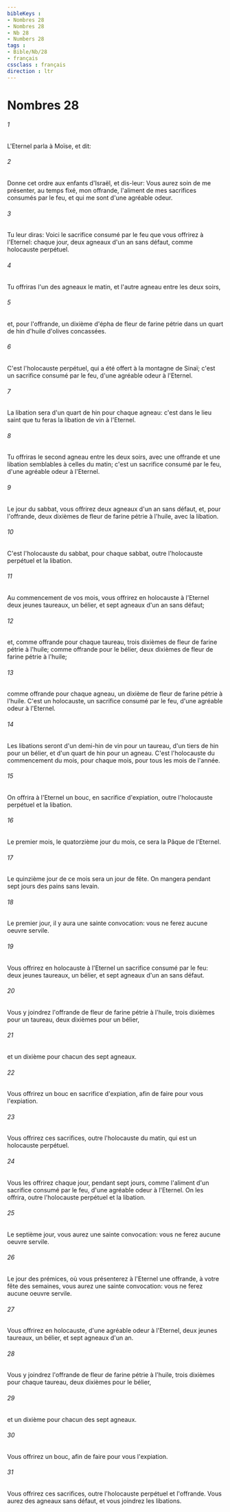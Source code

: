 ```yaml
---
bibleKeys : 
- Nombres 28
- Nombres 28
- Nb 28
- Numbers 28
tags : 
- Bible/Nb/28
- français
cssclass : français
direction : ltr
---
```


# Nombres 28

###### 1
L'Eternel parla à Moïse, et dit:
###### 2
Donne cet ordre aux enfants d'Israël, et dis-leur: Vous aurez soin de me présenter, au temps fixé, mon offrande, l'aliment de mes sacrifices consumés par le feu, et qui me sont d'une agréable odeur.
###### 3
Tu leur diras: Voici le sacrifice consumé par le feu que vous offrirez à l'Eternel: chaque jour, deux agneaux d'un an sans défaut, comme holocauste perpétuel.
###### 4
Tu offriras l'un des agneaux le matin, et l'autre agneau entre les deux soirs,
###### 5
et, pour l'offrande, un dixième d'épha de fleur de farine pétrie dans un quart de hin d'huile d'olives concassées.
###### 6
C'est l'holocauste perpétuel, qui a été offert à la montagne de Sinaï; c'est un sacrifice consumé par le feu, d'une agréable odeur à l'Eternel.
###### 7
La libation sera d'un quart de hin pour chaque agneau: c'est dans le lieu saint que tu feras la libation de vin à l'Eternel.
###### 8
Tu offriras le second agneau entre les deux soirs, avec une offrande et une libation semblables à celles du matin; c'est un sacrifice consumé par le feu, d'une agréable odeur à l'Eternel.
###### 9
Le jour du sabbat, vous offrirez deux agneaux d'un an sans défaut, et, pour l'offrande, deux dixièmes de fleur de farine pétrie à l'huile, avec la libation.
###### 10
C'est l'holocauste du sabbat, pour chaque sabbat, outre l'holocauste perpétuel et la libation.
###### 11
Au commencement de vos mois, vous offrirez en holocauste à l'Eternel deux jeunes taureaux, un bélier, et sept agneaux d'un an sans défaut;
###### 12
et, comme offrande pour chaque taureau, trois dixièmes de fleur de farine pétrie à l'huile; comme offrande pour le bélier, deux dixièmes de fleur de farine pétrie à l'huile;
###### 13
comme offrande pour chaque agneau, un dixième de fleur de farine pétrie à l'huile. C'est un holocauste, un sacrifice consumé par le feu, d'une agréable odeur à l'Eternel.
###### 14
Les libations seront d'un demi-hin de vin pour un taureau, d'un tiers de hin pour un bélier, et d'un quart de hin pour un agneau. C'est l'holocauste du commencement du mois, pour chaque mois, pour tous les mois de l'année.
###### 15
On offrira à l'Eternel un bouc, en sacrifice d'expiation, outre l'holocauste perpétuel et la libation.
###### 16
Le premier mois, le quatorzième jour du mois, ce sera la Pâque de l'Eternel.
###### 17
Le quinzième jour de ce mois sera un jour de fête. On mangera pendant sept jours des pains sans levain.
###### 18
Le premier jour, il y aura une sainte convocation: vous ne ferez aucune oeuvre servile.
###### 19
Vous offrirez en holocauste à l'Eternel un sacrifice consumé par le feu: deux jeunes taureaux, un bélier, et sept agneaux d'un an sans défaut.
###### 20
Vous y joindrez l'offrande de fleur de farine pétrie à l'huile, trois dixièmes pour un taureau, deux dixièmes pour un bélier,
###### 21
et un dixième pour chacun des sept agneaux.
###### 22
Vous offrirez un bouc en sacrifice d'expiation, afin de faire pour vous l'expiation.
###### 23
Vous offrirez ces sacrifices, outre l'holocauste du matin, qui est un holocauste perpétuel.
###### 24
Vous les offrirez chaque jour, pendant sept jours, comme l'aliment d'un sacrifice consumé par le feu, d'une agréable odeur à l'Eternel. On les offrira, outre l'holocauste perpétuel et la libation.
###### 25
Le septième jour, vous aurez une sainte convocation: vous ne ferez aucune oeuvre servile.
###### 26
Le jour des prémices, où vous présenterez à l'Eternel une offrande, à votre fête des semaines, vous aurez une sainte convocation: vous ne ferez aucune oeuvre servile.
###### 27
Vous offrirez en holocauste, d'une agréable odeur à l'Eternel, deux jeunes taureaux, un bélier, et sept agneaux d'un an.
###### 28
Vous y joindrez l'offrande de fleur de farine pétrie à l'huile, trois dixièmes pour chaque taureau, deux dixièmes pour le bélier,
###### 29
et un dixième pour chacun des sept agneaux.
###### 30
Vous offrirez un bouc, afin de faire pour vous l'expiation.
###### 31
Vous offrirez ces sacrifices, outre l'holocauste perpétuel et l'offrande. Vous aurez des agneaux sans défaut, et vous joindrez les libations.
